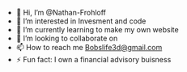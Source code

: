 - 👋 Hi, I’m @Nathan-Frohloff
- 👀 I’m interested in Invesment and code
- 🌱 I’m currently learning to make my own website
- 💞️ I’m looking to collaborate on
- 📫 How to reach me Bobslife3d@gmail.com
- ⚡ Fun fact: I own a financial advisory buisness

<!---
Nathan-Frohloff/Nathan-Frohloff is a ✨ special ✨ repository because its `README.md` (this file) appears on your GitHub profile.
You can click the Preview link to take a look at your changes.
--->
